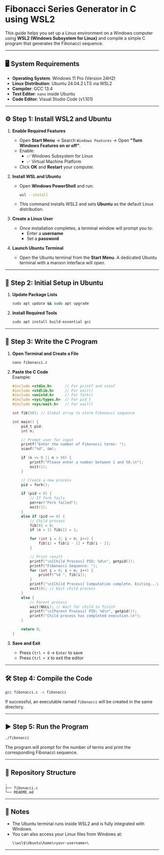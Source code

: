 # Fibonacci Series Generator in C using WSL2

This guide helps you set up a Linux environment on a Windows computer using **WSL2 (Windows Subsystem for Linux)** and compile a simple C program that generates the Fibonacci sequence.

---

## 🖥️ System Requirements

- **Operating System**: Windows 11 Pro (Version 24H2)
- **Linux Distribution**: Ubuntu 24.04.2 LTS via WSL2
- **Compiler**: GCC 13.4
- **Text Editor**: `nano` inside Ubuntu
- **Code Editor**: Visual Studio Code (v1.101)

---

## ⚙️ Step 1: Install WSL2 and Ubuntu

1. **Enable Required Features**
   - Open **Start Menu** → Search `Windows Features` → Open **"Turn Windows Features on or off"**.
   - Enable:
     - ✅ Windows Subsystem for Linux  
     - ✅ Virtual Machine Platform
   - Click **OK** and **Restart** your computer.

2. **Install WSL and Ubuntu**
   - Open **Windows PowerShell** and run:
     ```bash
     wsl --install
     ```
   - This command installs WSL2 and sets **Ubuntu** as the default Linux distribution.

3. **Create a Linux User**
   - Once installation completes, a terminal window will prompt you to:
     - Enter a **username**
     - Set a **password**

4. **Launch Ubuntu Terminal**
   - Open the Ubuntu terminal from the **Start Menu**. A dedicated Ubuntu terminal with a maroon interface will open.

---

## 🔧 Step 2: Initial Setup in Ubuntu

1. **Update Package Lists**
   ```bash
   sudo apt update && sudo apt upgrade
   ```

2. **Install Required Tools**
   ```bash
   sudo apt install build-essential gcc
   ```

---

## 🧾 Step 3: Write the C Program

1. **Open Terminal and Create a File**
   ```bash
   nano fibonacci.c
   ```

2. **Paste the C Code**  
   Example:
   ```c
   #include <stdio.h>      // For printf and scanf
   #include <stdlib.h>     // For exit()
   #include <unistd.h>     // For fork()
   #include <sys/types.h>  // For pid_t
   #include <sys/wait.h>   // For wait()

   int fib[50]; // Global array to store Fibonacci sequence

   int main() {
       pid_t pid;
       int n;

       // Prompt user for input
       printf("Enter the number of Fibonacci terms: ");
       scanf("%d", &n);

       if (n <= 0 || n > 50) {
           printf("Please enter a number between 1 and 50.\n");
           exit(1);
       }

       // Create a new process
       pid = fork();

       if (pid < 0) {
           // If fork fails
           perror("Fork failed");
           exit(1);
       }
       else if (pid == 0) {
           // Child process
           fib[0] = 0;
           if (n > 1) fib[1] = 1;

           for (int i = 2; i < n; i++) {
               fib[i] = fib[i - 1] + fib[i - 2];
           }

           // Print result
           printf("\n[Child Process] PID: %d\n", getpid());
           printf("Fibonacci Sequence: ");
           for (int i = 0; i < n; i++) {
               printf("%d ", fib[i]);
           }
           printf("\n[Child Process] Computation complete. Exiting...\n");
           exit(0); // Exit child process
       }
       else {
           // Parent process
           wait(NULL); // Wait for child to finish
           printf("\n[Parent Process] PID: %d\n", getpid());
           printf("Child process has completed execution.\n");
       }

       return 0;
   }
   ```

3. **Save and Exit**
   - Press `Ctrl + O` → `Enter` to save  
   - Press `Ctrl + X` to exit the editor

---

## 🛠️ Step 4: Compile the Code

```bash
gcc fibonacci.c -o fibonacci
```

If successful, an executable named `fibonacci` will be created in the same directory.

---

## ▶️ Step 5: Run the Program

```bash
./fibonacci
```

The program will prompt for the number of terms and print the corresponding Fibonacci sequence.

---

## 📁 Repository Structure

```
.
├── fibonacci.c
└── README.md
```

---

## 📌 Notes

- The Ubuntu terminal runs inside WSL2 and is fully integrated with Windows.
- You can also access your Linux files from Windows at:
  ```
  \\wsl$\Ubuntu\home\<your-username>\
  ```

---

